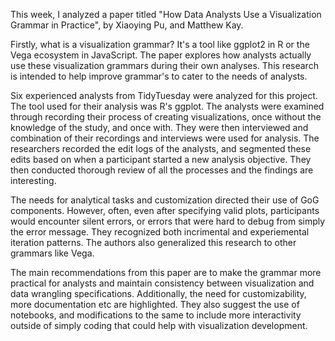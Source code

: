 This week, I analyzed a paper titled "How Data Analysts Use a Visualization Grammar in Practice", by Xiaoying Pu, and Matthew Kay.

Firstly, what is a visualization grammar? It's a tool like ggplot2 in R or the Vega ecosystem in JavaScript. The paper explores how analysts actually use these visualization grammars during their own analyses. This research is intended to help improve grammar's to cater to the needs of analysts. 

Six experienced analysts from TidyTuesday were analyzed for this project. The tool used for their analysis was R's ggplot. The analysts were examined through recording their process of creating visualizations, once without the knowledge of the study, and once with. They were then interviewed and combination of their recordings and interviews were used for analysis. The researchers recorded the edit logs of the analysts, and segmented these edits based on when a participant started a new analysis objective. They then conducted thorough review of all the processes and the findings are interesting.

The needs for analytical tasks and customization directed their use of GoG components. However, often, even after specifying valid plots, participants would encounter silent errors, or errors that were hard to debug from simply the error message. They recognized both incrimental and experiemental iteration patterns. The authors also generalized this research to other grammars like Vega. 

The main recommendations from this paper are to make the grammar more practical for analysts and maintain consistency between visualization and data wrangling specifications. Additionally, the need for customizability, more documentation etc are highlighted. They also suggest the use of notebooks, and modifications to the same to include more interactivity outside of simply coding that could help with visualization development. 
